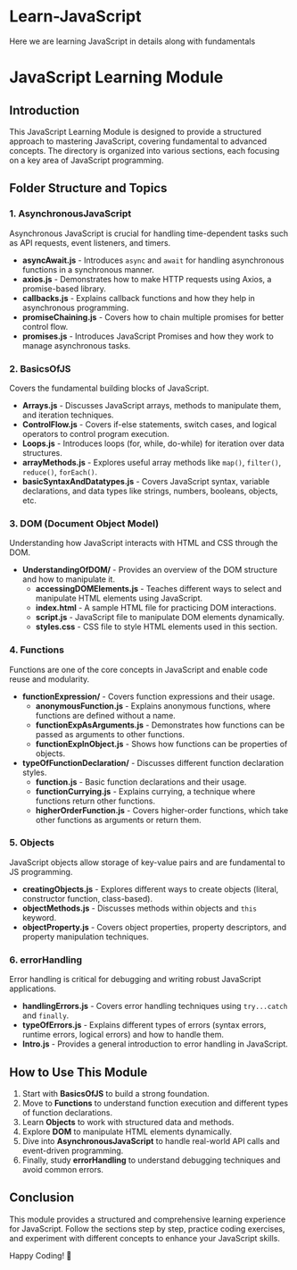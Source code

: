 # Learn-JavaScript
Here we are learning JavaScript in details along with fundamentals 
# JavaScript Learning Module

## Introduction
This JavaScript Learning Module is designed to provide a structured approach to mastering JavaScript, covering fundamental to advanced concepts. The directory is organized into various sections, each focusing on a key area of JavaScript programming.

## Folder Structure and Topics

### 1. **AsynchronousJavaScript**
Asynchronous JavaScript is crucial for handling time-dependent tasks such as API requests, event listeners, and timers.
- **asyncAwait.js** - Introduces `async` and `await` for handling asynchronous functions in a synchronous manner.
- **axios.js** - Demonstrates how to make HTTP requests using Axios, a promise-based library.
- **callbacks.js** - Explains callback functions and how they help in asynchronous programming.
- **promiseChaining.js** - Covers how to chain multiple promises for better control flow.
- **promises.js** - Introduces JavaScript Promises and how they work to manage asynchronous tasks.

### 2. **BasicsOfJS**
Covers the fundamental building blocks of JavaScript.
- **Arrays.js** - Discusses JavaScript arrays, methods to manipulate them, and iteration techniques.
- **ControlFlow.js** - Covers if-else statements, switch cases, and logical operators to control program execution.
- **Loops.js** - Introduces loops (for, while, do-while) for iteration over data structures.
- **arrayMethods.js** - Explores useful array methods like `map()`, `filter()`, `reduce()`, `forEach()`.
- **basicSyntaxAndDatatypes.js** - Covers JavaScript syntax, variable declarations, and data types like strings, numbers, booleans, objects, etc.

### 3. **DOM (Document Object Model)**
Understanding how JavaScript interacts with HTML and CSS through the DOM.
- **UnderstandingOfDOM/** - Provides an overview of the DOM structure and how to manipulate it.
  - **accessingDOMElements.js** - Teaches different ways to select and manipulate HTML elements using JavaScript.
  - **index.html** - A sample HTML file for practicing DOM interactions.
  - **script.js** - JavaScript file to manipulate DOM elements dynamically.
  - **styles.css** - CSS file to style HTML elements used in this section.

### 4. **Functions**
Functions are one of the core concepts in JavaScript and enable code reuse and modularity.
- **functionExpression/** - Covers function expressions and their usage.
  - **anonymousFunction.js** - Explains anonymous functions, where functions are defined without a name.
  - **functionExpAsArguments.js** - Demonstrates how functions can be passed as arguments to other functions.
  - **functionExpInObject.js** - Shows how functions can be properties of objects.
- **typeOfFunctionDeclaration/** - Discusses different function declaration styles.
  - **function.js** - Basic function declarations and their usage.
  - **functionCurrying.js** - Explains currying, a technique where functions return other functions.
  - **higherOrderFunction.js** - Covers higher-order functions, which take other functions as arguments or return them.

### 5. **Objects**
JavaScript objects allow storage of key-value pairs and are fundamental to JS programming.
- **creatingObjects.js** - Explores different ways to create objects (literal, constructor function, class-based).
- **objectMethods.js** - Discusses methods within objects and `this` keyword.
- **objectProperty.js** - Covers object properties, property descriptors, and property manipulation techniques.

### 6. **errorHandling**
Error handling is critical for debugging and writing robust JavaScript applications.
- **handlingErrors.js** - Covers error handling techniques using `try...catch` and `finally`.
- **typeOfErrors.js** - Explains different types of errors (syntax errors, runtime errors, logical errors) and how to handle them.
- **Intro.js** - Provides a general introduction to error handling in JavaScript.

## How to Use This Module
1. Start with **BasicsOfJS** to build a strong foundation.
2. Move to **Functions** to understand function execution and different types of function declarations.
3. Learn **Objects** to work with structured data and methods.
4. Explore **DOM** to manipulate HTML elements dynamically.
5. Dive into **AsynchronousJavaScript** to handle real-world API calls and event-driven programming.
6. Finally, study **errorHandling** to understand debugging techniques and avoid common errors.

## Conclusion
This module provides a structured and comprehensive learning experience for JavaScript. Follow the sections step by step, practice coding exercises, and experiment with different concepts to enhance your JavaScript skills.

Happy Coding! 🚀

